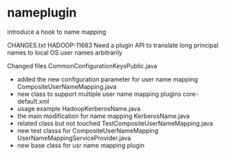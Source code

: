 # nameplugin
introduce a hook to name mapping

CHANGES.txt
HADOOP-11683 Need a plugin API to translate long principal names to local OS user names arbitrarily

Changed files
CommonConfigurationKeysPublic.java
- added the new configuration parameter for user name mapping
CompositeUserNameMapping.java
- new class to support multiple user name mapping plugins
core-default.xml
- usage example
HadoopKerberosName.java
- the main modification for name mapping
KerberosName.java
- related class but not touched
TestCompositeUserNameMapping.java
- new test classs for CompositeUserNameMapping
UserNameMappingServiceProvider.java
- new base class for usr name mapping plugin

